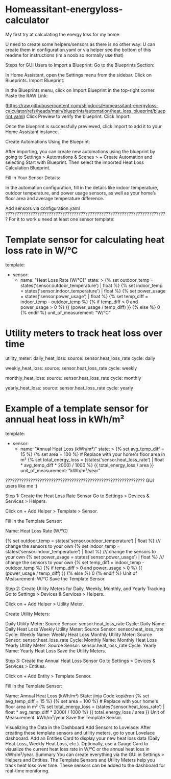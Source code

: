 # Homeassitant-energyloss-calculator
My first try at calculating the energy loss for my home


U need to create some helpers/sensors as there is no other way:
U can create them in configuration.yaml or via helper see the bottom of this readme for instructions (im a noob so normally use that)

Steps for GUI Users to Import a Blueprint:
Go to the Blueprints Section:

In Home Assistant, open the Settings menu from the sidebar.
Click on Blueprints.
Import Blueprint:

In the Blueprints menu, click on Import Blueprint in the top-right corner.
Paste the RAW Link:

(https://raw.githubusercontent.com/shipdocs/Homeassitant-energyloss-calculator/refs/heads/main/blueprints/automation/heat_loss_blueprint/blueprint.yaml)
Click Preview to verify the blueprint.
Click Import:

Once the blueprint is successfully previewed, click Import to add it to your Home Assistant instance.

Create Automations Using the Blueprint:

After importing, you can create new automations using the blueprint by going to Settings > Automations & Scenes > + Create Automation and selecting Start with Blueprint.
Then select the imported Heat Loss Calculation Blueprint.

Fill in Your Sensor Details:

In the automation configuration, fill in the details like indoor temperature, outdoor temperature, and power usage sensors, as well as your home’s floor area and average temperature difference.

Add sensors via configuration.yaml
???????????????????????????????????????????????????????????????????????
For it to work u need at least one sensor template:

# Template sensor for calculating heat loss rate in W/°C
template:
  - sensor:
      - name: "Heat Loss Rate (W/°C)"
        state: >
          {% set outdoor_temp = states('sensor.outdoor_temperature') | float %}
          {% set indoor_temp = states('sensor.indoor_temperature') | float %}
          {% set power_usage = states('sensor.power_usage') | float %}
          {% set temp_diff = indoor_temp - outdoor_temp %}
          {% if temp_diff > 0 and power_usage > 0 %}
            {{ (power_usage / temp_diff) }}
          {% else %}
            0
          {% endif %}
        unit_of_measurement: "W/°C"

# Utility meters to track heat loss over time
utility_meter:
  daily_heat_loss:
    source: sensor.heat_loss_rate
    cycle: daily

  weekly_heat_loss:
    source: sensor.heat_loss_rate
    cycle: weekly

  monthly_heat_loss:
    source: sensor.heat_loss_rate
    cycle: monthly

  yearly_heat_loss:
    source: sensor.heat_loss_rate
    cycle: yearly

# Example of a template sensor for annual heat loss in kWh/m²
template:
  - sensor:
      - name: "Annual Heat Loss (kWh/m²)"
        state: >
          {% set avg_temp_diff = 15 %}
          {% set area = 100 %}  # Replace with your home's floor area in m²
          {% set total_energy_loss = (states('sensor.heat_loss_rate') | float * avg_temp_diff * 2000) / 1000 %}
          {{ total_energy_loss / area }}
        unit_of_measurement: "kWh/m²/year"

?????????????????????????????????????????????????????????????
GUI users like me :)

Step 1: Create the Heat Loss Rate Sensor
Go to Settings > Devices & Services > Helpers.

Click on + Add Helper > Template > Sensor.

Fill in the Template Sensor:

Name: Heat Loss Rate (W/°C)

{% set outdoor_temp = states('sensor.outdoor_temperature') | float %}   /// change the sensors to your own
{% set indoor_temp = states('sensor.indoor_temperature') | float %}     /// change the sensors to your own
{% set power_usage = states('sensor.power_usage') | float %}            /// change the sensors to your own
{% set temp_diff = indoor_temp - outdoor_temp %}
{% if temp_diff > 0 and power_usage > 0 %}
  {{ (power_usage / temp_diff) }}
{% else %}
  0
{% endif %}
Unit of Measurement: W/°C
Save the Template Sensor.

Step 2: Create Utility Meters for Daily, Weekly, Monthly, and Yearly Tracking
Go to Settings > Devices & Services > Helpers.

Click on + Add Helper > Utility Meter.

Create Utility Meters:

Daily Utility Meter:
Source Sensor: sensor.heat_loss_rate
Cycle: Daily
Name: Daily Heat Loss
Weekly Utility Meter:
Source Sensor: sensor.heat_loss_rate
Cycle: Weekly
Name: Weekly Heat Loss
Monthly Utility Meter:
Source Sensor: sensor.heat_loss_rate
Cycle: Monthly
Name: Monthly Heat Loss
Yearly Utility Meter:
Source Sensor: sensor.heat_loss_rate
Cycle: Yearly
Name: Yearly Heat Loss
Save the Utility Meters.

Step 3: Create the Annual Heat Loss Sensor
Go to Settings > Devices & Services > Entities.

Click on + Add Entity > Template Sensor.

Fill in the Template Sensor:

Name: Annual Heat Loss (kWh/m²)
State:
jinja
Code kopiëren
{% set avg_temp_diff = 15 %}
{% set area = 100 %}  # Replace with your home's floor area in m²
{% set total_energy_loss = (states('sensor.heat_loss_rate') | float * avg_temp_diff * 2000) / 1000 %}
{{ total_energy_loss / area }}
Unit of Measurement: kWh/m²/year
Save the Template Sensor.

Visualizing the Data in the Dashboard
Add Sensors to Lovelace:
After creating these template sensors and utility meters, go to your Lovelace dashboard.
Add an Entities Card to display your new heat loss data (Daily Heat Loss, Weekly Heat Loss, etc.).
Optionally, use a Gauge Card to visualize the current heat loss rate in W/°C or the annual heat loss in kWh/m²/year.
Summary
You can create everything via the GUI in Settings > Helpers and Entities.
The Template Sensors and Utility Meters help you track heat loss over time.
These sensors can be added to the dashboard for real-time monitoring.
